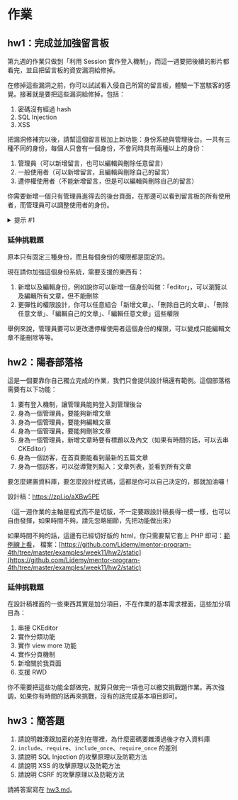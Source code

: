 # 作業

## hw1：完成並加強留言板

第九週的作業只做到「利用 Session 實作登入機制」，而這一週要把後續的影片都看完，並且把留言板的資安漏洞給修掉。

在修掉這些漏洞之前，你可以試試看入侵自己所寫的留言板，體驗一下當駭客的感覺。接著就是要把這些漏洞給修掉，包括：

1. 密碼沒有經過 hash
2. SQL Injection
3. XSS

把漏洞修補完以後，請幫這個留言板加上新功能：身份系統與管理後台。一共有三種不同的身份，每個人只會有一個身份，不會同時具有兩種以上的身份：

1. 管理員（可以新增留言，也可以編輯與刪除任意留言）
2. 一般使用者（可以新增留言，且編輯與刪除自己的留言）
3. 遭停權使用者（不能新增留言，但是可以編輯與刪除自己的留言）

你需要新增一個只有管理員進得去的後台頁面，在那邊可以看到留言板的所有使用者，而管理員可以調整使用者的身份。

<details>
  <summary>提示 #1</summary>
  可以在 users table 裡面新增一個叫做 role 的欄位
  裡面存放使用者的身份，資料格式可以自訂，例如說你可以存成數字
  1 代表一般使用者，0 代表被停權的使用者，2 代表 admin 之類的
  也可以用字串或是 ENUM 來存
</details>

### 延伸挑戰題

原本只有固定三種身份，而且每個身份的權限都是固定的。

現在請你加強這個身份系統，需要支援的東西有：

1. 新增以及編輯身份，例如說你可以新增一個身份叫做：「editor」，可以瀏覽以及編輯所有文章，但不能刪除
2. 更彈性的權限設計，你可以任意組合「新增文章」、「刪除自己的文章」、「刪除任意文章」、「編輯自己的文章」、「編輯任意文章」這些權限

舉例來說，管理員要可以更改遭停權使用者這個身份的權限，可以變成只能編輯文章不能刪除等等。

## hw2：陽春部落格

這是一個要靠你自己獨立完成的作業，我們只會提供設計稿還有範例。這個部落格需要有以下功能：

1. 要有登入機制，讓管理員能夠登入到管理後台
2. 身為一個管理員，要能夠新增文章
3. 身為一個管理員，要能夠編輯文章
4. 身為一個管理員，要能夠刪除文章
5. 身為一個管理員，新增文章時要有標題以及內文（如果有時間的話，可以去串 CKEditor）
6. 身為一個訪客，在首頁要能看到最新的五篇文章
7. 身為一個訪客，可以從導覽列點入：文章列表，並看到所有文章

要怎麼建置資料庫，要怎麼設計程式碼，這都是你可以自己決定的，那就加油囉！

設計稿：https://zpl.io/aXBw5PE 

（這一週作業的主軸是程式而不是切版，不一定要跟設計稿長得一模一樣，也可以自由發揮，如果時間不夠，請先忽略細節，先把功能做出來）

如果時間不夠的話，這邊有已經切好版的 html，你只需要幫它套上 PHP 即可：[範例線上看](https://lidemy.github.io/mentor-program-4th/examples/week11/hw2/static/index.html)，
檔案：[https://github.com/Lidemy/mentor-program-4th/tree/master/examples/week11/hw2/static](https://github.com/Lidemy/mentor-program-4th/tree/master/examples/week11/hw2/static)


### 延伸挑戰題

在設計稿裡面的一些東西其實是加分項目，不在作業的基本需求裡面，這些加分項目為：

1. 串接 CKEditor
2. 實作分類功能
3. 實作 view more 功能
4. 實作分頁機制
5. 新增關於我頁面
6. 支援 RWD

你不需要把這些功能全部做完，就算只做完一項也可以繳交挑戰題作業。再次強調，如果你有時間的話再來挑戰，沒有的話完成基本項目即可。

## hw3：簡答題

1. 請說明雜湊跟加密的差別在哪裡，為什麼密碼要雜湊過後才存入資料庫
2. `include`、`require`、`include_once`、`require_once` 的差別
3. 請說明 SQL Injection 的攻擊原理以及防範方法
4. 請說明 XSS 的攻擊原理以及防範方法
5. 請說明 CSRF 的攻擊原理以及防範方法

請將答案寫在 [hw3.md](hw3.md)。
